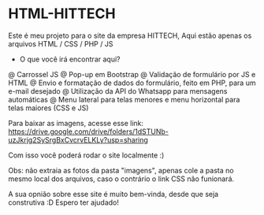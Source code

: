 # HTML-HITTECH
Este é meu projeto para o site  da empresa HITTECH,
Aqui estão apenas os arquivos HTML / CSS / PHP / JS


- O que você irá encontrar aqui?

@ Carrossel JS
@ Pop-up em Bootstrap
@ Validação de formulário por JS e HTML
@ Envio e formatação de dados do formulário, feito em PHP, para um e-mail desejado
@ Utilização da API do Whatsapp para mensagens automáticas 
@ Menu lateral para telas menores e menu horizontal para telas maiores (CSS e JS)


Para baixar as imagens, acesse esse link: https://drive.google.com/drive/folders/1dSTUNb-uzJkrjg2SySrgBxCvcrvELKLy?usp=sharing

Com isso você poderá rodar o site localmente :)

Obs: não extraia as fotos da pasta "imagens", apenas cole a pasta no mesmo local dos arquivos, caso o contrário o link CSS não funionará.


A sua opnião sobre esse site é muito bem-vinda, desde que seja construtiva :D
Espero ter ajudado!
